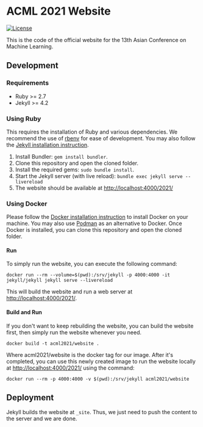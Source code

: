 # ACML 2021 Website
[![License](https://img.shields.io/badge/license-MIT-green)](https://opensource.org/licenses/MIT)

This is the code of the official website for the 13th Asian Conference on Machine Learning.

## Development

### Requirements

* Ruby >= 2.7
* Jekyll >= 4.2

### Using Ruby

This requires the installation of Ruby and various dependencies. We recommend the use of [rbenv](https://github.com/rbenv/rbenv) for ease of development. You may also follow the [Jekyll installation instruction](https://jekyllrb.com/docs/installation/).

1. Install Bundler: ``gem install bundler``.
2. Clone this repository and open the cloned folder.
3. Install the required gems: ``sudo bundle install``.
4. Start the Jekyll server (with live reload): ``bundle exec jekyll serve --livereload``
5. The website should be available at <http://localhost:4000/2021/>

### Using Docker

Please follow the [Docker installation instruction](https://docs.docker.com/engine/install/) to install Docker on your machine. You may also use [Podman](https://podman.io/getting-started/installation) as an alternative to Docker. Once Docker is installed, you can clone this repository and open the cloned folder.

#### Run
To simply run the website, you can execute the following command:
```
docker run --rm --volume=$(pwd):/srv/jekyll -p 4000:4000 -it jekyll/jekyll jekyll serve --livereload
```
This will build the website and run a web server at <http://localhost:4000/2021/>.

#### Build and Run

If you don't want to keep rebuilding the website, you can build the website first, then simply run the website whenever you need.
```
docker build -t acml2021/website .
```
Where acml2021/website is the docker tag for our image. After it's completed, you can use this newly created image to run the website locally at <http://localhost:4000/2021/> using the command:
```
docker run --rm -p 4000:4000 -v $(pwd):/srv/jekyll acml2021/website
```

## Deployment

Jekyll builds the website at ``_site``. Thus, we just need to push the content to the server and we are done.